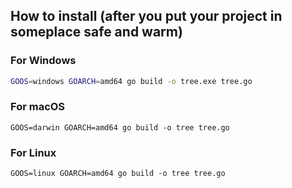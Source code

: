 ## How to install (after you put your project in someplace safe and warm)
### For Windows

```bash
GOOS=windows GOARCH=amd64 go build -o tree.exe tree.go
```
### For macOS
```
GOOS=darwin GOARCH=amd64 go build -o tree tree.go
```
### For Linux
```
GOOS=linux GOARCH=amd64 go build -o tree tree.go

```

